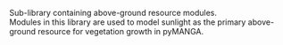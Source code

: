 Sub-library containing above-ground resource modules.  
Modules in this library are used to model sunlight as the primary above-ground resource for vegetation growth in pyMANGA.  